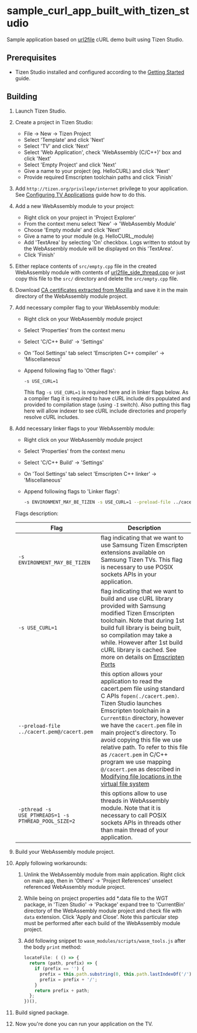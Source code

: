 # sample_curl_app_built_with_tizen_studio

Sample application based on
[url2file](https://curl.haxx.se/libcurl/c/url2file.html)
cURL demo built using Tizen Studio.

## Prerequisites

- Tizen Studio installed and configured according to the [Getting Started](https://developer.samsung.com/smarttv/develop/extension-libraries/webassembly/getting-started.html) guide.

## Building

1. Launch Tizen Studio.

2. Create a project in Tizen Studio:

   - File -> New -> Tizen Project
   - Select 'Template' and click 'Next'
   - Select 'TV' and click 'Next'
   - Select 'Web Application', check 'WebAssembly (C/C++)' box and click 'Next'
   - Select 'Empty Project' and click 'Next'
   - Give a name to your project (eg. HelloCURL) and click 'Next'
   - Provide required Emscripten toolchain paths and click 'Finish'

3. Add `http://tizen.org/privilege/internet` privilege to your application.
   See [Configuring TV Applications](https://developer.samsung.com/smarttv/develop/guides/fundamentals/configuring-tv-applications.html) guide how to do this.

4. Add a new WebAssembly module to your project:

   - Right click on your project in 'Project Explorer'
   - From the context menu select 'New' -> 'WebAssembly Module'
   - Choose 'Empty module' and click 'Next'
   - Give a name to your module (e.g. HelloCURL_module)
   - Add 'TextArea' by selecting 'On' checkbox. Logs written to stdout
     by the WebAssembly module will be displayed on this 'TextArea'.
   - Click 'Finish'

5. Either replace contents of `src/empty.cpp` file in the created WebAssembly
   module with contents of
   [url2file_side_thread.cpp](./url2file_side_thread.cpp) or just copy this
   file to the `src/` directory and delete the `src/empty.cpp` file.

6. Download [CA certificates extracted from Mozilla](https://curl.haxx.se/ca/cacert.pem)
   and save it in the main directory of the WebAssembly module project.

7. Add necessary compiler flag to your WebAssembly module:

   - Right click on your WebAssembly module project
   - Select 'Properties' from the context menu
   - Select 'C/C++ Build' -> 'Settings'
   - On 'Tool Settings' tab select 'Emscripten C++ compiler' -> 'Miscellaneous'
   - Append following flag to 'Other flags':

     ```bash
     -s USE_CURL=1
     ```

     This flag `-s USE_CURL=1` is required here and in linker flags below.
     As a compiler flag it is required to have cURL include dirs populated and
     provided to compilation stage (using `-I` switch). Also putting this flag
     here will allow indexer to see cURL include directories and properly
     resolve cURL includes.

8. Add necessary linker flags to your WebAssembly module:

   - Right click on your WebAssembly module project
   - Select 'Properties' from the context menu
   - Select 'C/C++ Build' -> 'Settings'
   - On 'Tool Settings' tab select 'Emscripten C++ linker' -> 'Miscellaneous'
   - Append following flags to 'Linker flags':

     ```bash
     -s ENVIRONMENT_MAY_BE_TIZEN -s USE_CURL=1 --preload-file ../cacert.pem@/cacert.pem -pthread -s USE_PTHREADS=1 -s PTHREAD_POOL_SIZE=2
     ```

   Flags description:

   | Flag     | Description  |
   | -------- | ------------ |
   | `-s ENVIRONMENT_MAY_BE_TIZEN` | flag indicating that we want to use Samsung Tizen Emscripten extensions available on Samsung Tizen TVs. This flag is necessary to use POSIX sockets APIs in your application. |
   | `-s USE_CURL=1` | flag indicating that we want to build and use cURL library provided with Samsung modified Tizen Emscripten toolchain. Note that during 1st build full library is being built, so compilation may take a while. However after 1st build cURL library is cached. See more on details on [Emscripten Ports](https://emscripten.org/docs/compiling/Building-Projects.html#emscripten-ports) |
   | `--preload-file ../cacert.pem@/cacert.pem` | this option allows your application to read the cacert.pem file using standard C APIs `fopen(./cacert.pem)`. Tizen Studio launches Emscripten toolchain in a `CurrentBin` directory, however we have the `cacert.pem` file in main project's directory. To avoid copying this file we use relative path. To refer to this file as `/cacert.pem` in C/C++ program we use mapping `@/cacert.pem` as described in [Modifying file locations in the virtual file system](https://emscripten.org/docs/porting/files/packaging_files.html#modifying-file-locations-in-the-virtual-file-system) |
    `-pthread -s USE_PTHREADS=1 -s PTHREAD_POOL_SIZE=2` | this options allow to use threads in WebAssembly module. Note that it is necessary to call POSIX sockets APIs in threads other than main thread of your application. |

9. Build your WebAssembly module project.

10. Apply following workarounds:

    1. Unlink the WebAssembly module from main application. Right click on
       main app, then in 'Others' -> 'Project References' unselect referenced
       WebAssembly module project.

    2. While being on project properties add *.data file to the WGT package,
       in 'Tizen Studio' -> 'Package' expand tree to 'CurrentBin' directory
       of the WebAssembly module project and check file with `data` extension.
       Click 'Apply and Close'. Note this particular step must be performed
       after each build of the WebAssembly module project.

    3. Add following snippet to `wasm_modules/scripts/wasm_tools.js` after
       the body `print` method:

       ```javascript
       locateFile: ( () => {
         return (path, prefix) => {
           if (prefix == '') {
             prefix = this.path.substring(0, this.path.lastIndexOf('/')) || '';
             prefix = prefix + '/';
           }
           return prefix + path;
         };
       })(),
       ```

11. Build signed package.

12. Now you're done you can run your application on the TV.
